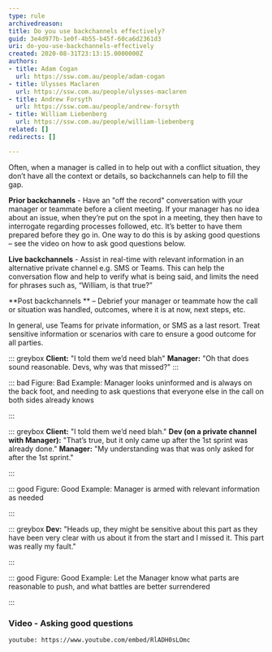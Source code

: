 ```yaml
---
type: rule
archivedreason: 
title: Do you use backchannels effectively?
guid: 3e4d977b-1e0f-4b55-b45f-60ca6d2361d3
uri: do-you-use-backchannels-effectively
created: 2020-08-31T23:13:15.0000000Z
authors:
- title: Adam Cogan
  url: https://ssw.com.au/people/adam-cogan
- title: Ulysses Maclaren
  url: https://ssw.com.au/people/ulysses-maclaren
- title: Andrew Forsyth
  url: https://ssw.com.au/people/andrew-forsyth
- title: William Liebenberg
  url: https://ssw.com.au/people/william-liebenberg
related: []
redirects: []

---
```


Often, when a manager is called in to help out with a conflict situation, they don’t have all the context or details, so backchannels can help to fill the gap.

<!--endintro-->

**Prior backchannels** - Have an "off the record" conversation with your manager or teammate before a client meeting. If your manager has no idea about an issue, when they’re put on the spot in a meeting, they then have to interrogate regarding processes followed, etc. It’s better to have them prepared before they go in. One way to do this is by asking good questions – see the video on how to ask good questions below.

**Live backchannels** - Assist in real-time with relevant information in an alternative private channel e.g. SMS or Teams. This can help the conversation flow and help to verify what is being said, and limits the need for phrases such as, “William, is that true?”

**Post backchannels ** – Debrief your manager or teammate how the call or situation was handled, outcomes, where it is at now, next steps, etc.

In general, use Teams for private information, or SMS as a last resort. Treat sensitive information or scenarios with care to ensure a good outcome for all parties.


::: greybox
**Client:** "I told them we’d need blah"
 **Manager:** "Oh that does sound reasonable. Devs, why was that missed?"
:::



::: bad
Figure: Bad Example: Manager looks uninformed and is always on the back foot, and needing to ask questions that everyone else in the call on both sides already knows


:::



::: greybox
**Client:** "I told them we’d need blah."
 **Dev (on a private channel with Manager):** "That’s true, but it only came up after the 1st sprint was already done."
 **Manager:** "My understanding was that was only asked for after the 1st sprint."

:::



::: good
Figure: Good Example: Manager is armed with relevant information as needed


:::



::: greybox
**Dev:** "Heads up, they might be sensitive about this part as they have been very clear with us about it from the start and I missed it. This part was really my fault."

:::



::: good
Figure: Good Example: Let the Manager know what parts are reasonable to push, and what battles are better surrendered

:::


### Video - Asking good questions


`youtube: https://www.youtube.com/embed/RlADH0sLOmc`
